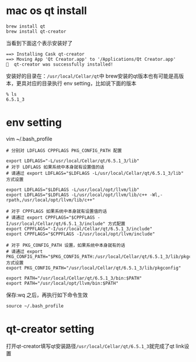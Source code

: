 # mac os qt install
```shell
brew install qt
brew install qt-creator
```
当看到下面这个表示安装好了
```
==> Installing Cask qt-creator
==> Moving App 'Qt Creator.app' to '/Applications/Qt Creator.app'
🍺  qt-creator was successfully installed!
```
安装好的目录在：`/usr/local/Cellar/qt`中
brew安装的qt版本也有可能是高版本，更具对应的目录执行 env setting，比如说下面的版本
```shell
% ls
6.5.1_3
```

# env setting
vim ~/.bash_profile

```shell
# 分别对 LDFLAGS CPPFLAGS PKG_CONFIG_PATH 配置

export LDFLAGS="-L/usr/local/Cellar/qt/6.5.1_3/lib"
# 对于 LDFLAGS 如果系统中本身就有设置值的话
# 请通过 export LDFLAGS="$LDFLAGS -L/usr/local/Cellar/qt/6.5.1_3/lib" 方式设置

export LDFLAGS="$LDFLAGS -L/usr/local/opt/llvm/lib"
export LDFLAGS="$LDFLAGS -L/usr/local/opt/llvm/lib/c++ -Wl,-rpath,/usr/local/opt/llvm/lib/c++"

# 对于 CPPFLAGS 如果系统中本身就有设置值的话
# 请通过 export CPPFLAGS="$CPPFLAGS -I/usr/local/Cellar/qt/6.5.1_3/include" 方式配置
export CPPFLAGS="-I/usr/local/Cellar/qt/6.5.1_3/include"
export CPPFLAGS="$CPPFLAGS -I/usr/local/opt/llvm/include"

# 对于 PKG_CONFIG_PATH 设置，如果系统中本身就有的话
# 请通过 export PKG_CONFIG_PATH="$PKG_CONFIG_PATH:/usr/local/Cellar/qt/6.5.1_3/lib/pkgconfig" 方式设置
export PKG_CONFIG_PATH="/usr/local/Cellar/qt/6.5.1_3/lib/pkgconfig"

export PATH="/usr/local/Cellar/qt/6.5.1_3/bin:$PATH"
export PATH="/usr/local/opt/llvm/bin:$PATH"
```

保存:wq 之后，再执行如下命令生效
```shell
source ~/.bash_profile
```

# qt-creator setting
打开qt-creator填写qt安装路径`/usr/local/Cellar/qt/6.5.1_3`就完成了qt link设置
